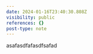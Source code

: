 ```yaml
---
date: 2024-01-16T23:40:30.808Z
visibility: public
references: {}
post-type: note
---
```


asafasdfafasdfsafad
